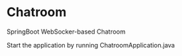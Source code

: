 # Chatroom

SpringBoot WebSocker-based Chatroom

Start the application by running ChatroomApplication.java
